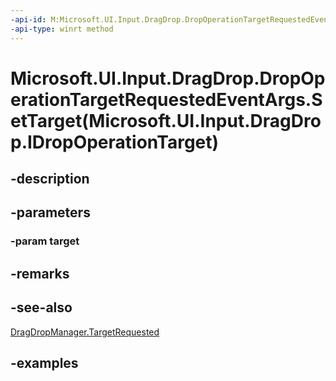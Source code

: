 ```yaml
---
-api-id: M:Microsoft.UI.Input.DragDrop.DropOperationTargetRequestedEventArgs.SetTarget(Microsoft.UI.Input.DragDrop.IDropOperationTarget)
-api-type: winrt method
---
```


# Microsoft.UI.Input.DragDrop.DropOperationTargetRequestedEventArgs.SetTarget(Microsoft.UI.Input.DragDrop.IDropOperationTarget)

<!--
public void SetTarget (Microsoft.UI.Input.DragDrop.IDropOperationTarget target);
-->

## -description

## -parameters

### -param target

## -remarks

## -see-also

[DragDropManager.TargetRequested](dragdropmanager_targetrequested.md)

## -examples
